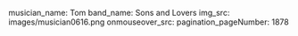 musician_name: Tom
band_name: Sons and Lovers
img_src: images/musician0616.png
onmouseover_src: 
pagination_pageNumber: 1878